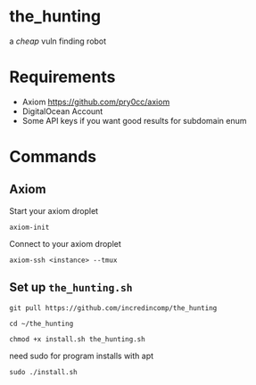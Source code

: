 # the_hunting
a *cheap* vuln finding robot

# Requirements

* Axiom https://github.com/pry0cc/axiom
* DigitalOcean Account
* Some API keys if you want good results for subdomain enum

# Commands
## Axiom
Start your axiom droplet

`axiom-init`

Connect to your axiom droplet

`axiom-ssh <instance> --tmux`

## Set up `the_hunting.sh`
`git pull https://github.com/incredincomp/the_hunting`

`cd ~/the_hunting`

`chmod +x install.sh the_hunting.sh`

need sudo for program installs with apt

`sudo ./install.sh`
